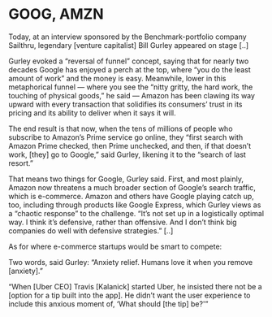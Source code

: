 # GOOG, AMZN

Today, at an interview sponsored by the Benchmark-portfolio company Sailthru, legendary [venture capitalist] Bill Gurley appeared on stage [..]

Gurley evoked a “reversal of funnel” concept, saying that for nearly two decades Google has enjoyed a perch at the top, where “you do the least amount of work” and the money is easy. Meanwhile, lower in this metaphorical funnel — where you see the “nitty gritty, the hard work, the touching of physical goods,” he said — Amazon has been clawing its way upward with every transaction that solidifies its consumers’ trust in its pricing and its ability to deliver when it says it will.

The end result is that now, when the tens of millions of people who subscribe to Amazon’s Prime service go online, they “first search with Amazon Prime checked, then Prime unchecked, and then, if that doesn’t work, [they] go to Google,” said Gurley, likening it to the “search of last resort.”

That means two things for Google, Gurley said. First, and most plainly, Amazon now threatens a much broader section of Google’s search traffic, which is e-commerce. Amazon and others have Google playing catch up, too, including through products like Google Express, which Gurley views as a “chaotic response” to the challenge. “It’s not set up in a logistically optimal way. I think it’s defensive, rather than offensive. And I don’t think big companies do well with defensive strategies.” [..]

As for where e-commerce startups would be smart to compete:

Two words, said Gurley: “Anxiety relief. Humans love it when you remove [anxiety].”

“When [Uber CEO] Travis [Kalanick] started Uber, he insisted there not be a [option for a tip built into the app]. He didn’t want the user experience to include this anxious moment of, ‘What should [the tip] be?'”





